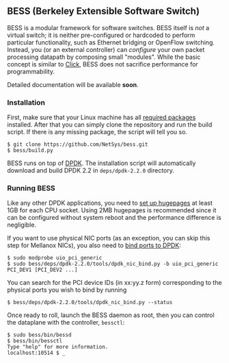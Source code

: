 ## BESS (Berkeley Extensible Software Switch)

BESS is a modular framework for software switches. BESS itself is *not* a virtual switch; it is neither pre-configured or hardcoded to perform particular functionality, such as Ethernet bridging or OpenFlow switching. Instead, you (or an external controller) can *configure* your own packet processing datapath by composing small "modules". While the basic concept is similar to [Click](http://read.cs.ucla.edu/click/click), BESS does not sacrifice performance for programmability.

Detailed documentation will be available **soon**.

### Installation

First, make sure that your Linux machine has all [required packages](docs/dependency.md) installed. After that you can simply clone the repository and run the build script. If there is any missing package, the script will tell you so.

```
$ git clone https://github.com/NetSys/bess.git
$ bess/build.py
```

BESS runs on top of [DPDK](http://dpdk.org). The installation script will automatically download and build DPDK 2.2 in `deps/dpdk-2.2.0` directory. 

### Running BESS

Like any other DPDK applications, you need to [set up hugepages](http://dpdk.org/doc/guides/linux_gsg/sys_reqs.html#reserving-hugepages-for-dpdk-use) at least 1GB for each CPU socket. Using 2MB hugepages is recommended since it can be configured without system reboot and the performance difference is negligible. 

If you want to use physical NIC ports (as an exception, you can skip this step for Mellanox NICs), you also need to [bind ports to DPDK](http://dpdk.org/doc/guides/linux_gsg/build_dpdk.html#binding-and-unbinding-network-ports-to-from-the-kernel-modules):

```
$ sudo modprobe uio_pci_generic
$ sudo bess/deps/dpdk-2.2.0/tools/dpdk_nic_bind.py -b uio_pci_generic PCI_DEV1 [PCI_DEV2 ...]
```

You can search for the PCI device IDs (in xx:yy.z form) corresponding to the physical ports you wish to bind by running

```
$ bess/deps/dpdk-2.2.0/tools/dpdk_nic_bind.py --status
```

Once ready to roll, launch the BESS daemon as root, then you can control the dataplane with the controller, `bessctl`:

```
$ sudo bess/bin/bessd
$ bess/bin/bessctl
Type "help" for more information.
localhost:10514 $ _
```
